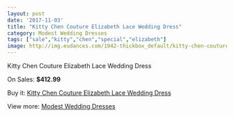 ```yaml
---
layout: post
date: '2017-11-03'
title: "Kitty Chen Couture Elizabeth Lace Wedding Dress"
category: Modest Wedding Dresses
tags: ["sale","kitty","chen","special","elizabeth"]
image: http://img.eudances.com/1942-thickbox_default/kitty-chen-couture-elizabeth-lace-wedding-dress.jpg
---
```

Kitty Chen Couture Elizabeth Lace Wedding Dress

On Sales: **$412.99**
<a href="https://www.eudances.com/en/modest-wedding-dresses/662-kitty-chen-couture-elizabeth-lace-wedding-dress.html"><amp-img layout="responsive" width="600" height="600" src="//img.eudances.com/1942-thickbox_default/kitty-chen-couture-elizabeth-lace-wedding-dress.jpg" alt="Kitty Chen Couture Elizabeth Lace Wedding Dress 0" /></a>
<a href="https://www.eudances.com/en/modest-wedding-dresses/662-kitty-chen-couture-elizabeth-lace-wedding-dress.html"><amp-img layout="responsive" width="600" height="600" src="//img.eudances.com/1943-thickbox_default/kitty-chen-couture-elizabeth-lace-wedding-dress.jpg" alt="Kitty Chen Couture Elizabeth Lace Wedding Dress 1" /></a>

Buy it: [Kitty Chen Couture Elizabeth Lace Wedding Dress](https://www.eudances.com/en/modest-wedding-dresses/662-kitty-chen-couture-elizabeth-lace-wedding-dress.html "Kitty Chen Couture Elizabeth Lace Wedding Dress")

View more: [Modest Wedding Dresses](https://www.eudances.com/en/8-modest-wedding-dresses "Modest Wedding Dresses")